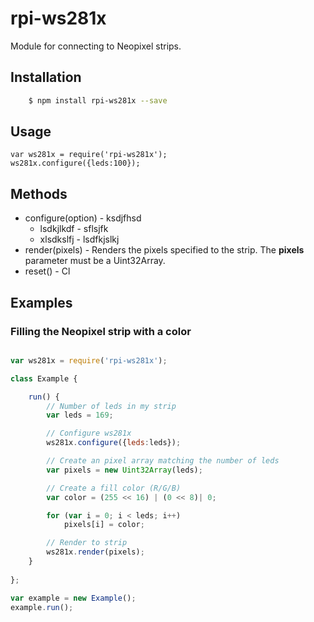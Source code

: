 # rpi-ws281x

Module for connecting to Neopixel strips.

## Installation

````bash
	$ npm install rpi-ws281x --save
````


## Usage

	var ws281x = require('rpi-ws281x');
    ws281x.configure({leds:100});

## Methods

- configure(option) - ksdjfhsd
	* lsdkjlkdf - sflsjfk
	* xlsdkslfj - lsdfkjslkj
- render(pixels) - Renders the pixels specified to the strip. The **pixels** parameter must be a Uint32Array.
- reset() - Cl


## Examples

### Filling the Neopixel strip with a color

````javascript

var ws281x = require('rpi-ws281x');

class Example {

    run() {
        // Number of leds in my strip
        var leds = 169;

        // Configure ws281x
        ws281x.configure({leds:leds});

        // Create an pixel array matching the number of leds
        var pixels = new Uint32Array(leds);

        // Create a fill color (R/G/B)
        var color = (255 << 16) | (0 << 8)| 0;

        for (var i = 0; i < leds; i++)
            pixels[i] = color;

        // Render to strip
        ws281x.render(pixels);
    }
    
};

var example = new Example();
example.run();

````
